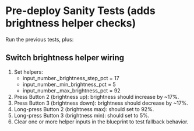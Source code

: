 # Pre-deploy Sanity Tests (adds brightness helper checks)

Run the previous tests, plus:

## Switch brightness helper wiring
1) Set helpers:
   - input_number.<room>_brightness_step_pct = 17
   - input_number.<room>_min_brightness_pct = 5
   - input_number.<room>_max_brightness_pct = 92
2) Press Button 2 (brightness up): brightness should increase by ~17%.
3) Press Button 3 (brightness down): brightness should decrease by ~17%.
4) Long-press Button 2 (brightness max): should set to 92%.
5) Long-press Button 3 (brightness min): should set to 5%.
6) Clear one or more helper inputs in the blueprint to test fallback behavior.
